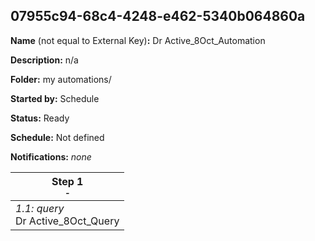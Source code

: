 ## 07955c94-68c4-4248-e462-5340b064860a

**Name** (not equal to External Key)**:** Dr Active_8Oct_Automation

**Description:** n/a

**Folder:** my automations/

**Started by:** Schedule

**Status:** Ready

**Schedule:** Not defined

**Notifications:** _none_


| Step 1<br>_<small>-</small>_ |
| --- |
| _1.1: query_<br>Dr  Active_8Oct_Query |
